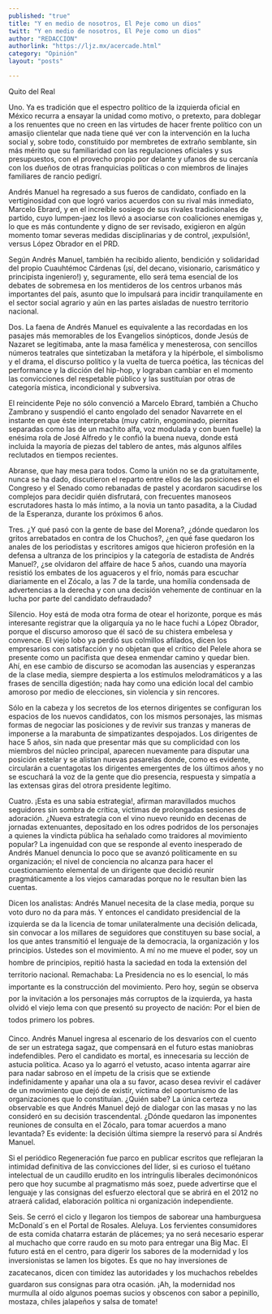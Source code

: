```yaml
---
published: "true"
title: "Y en medio de nosotros, El Peje como un dios"
twitt: "Y en medio de nosotros, El Peje como un dios"
author: "REDACCION"
authorlink: "https://ljz.mx/acercade.html"
category: "Opinión"
layout: "posts"

---
```



  Quito del Real



Uno. Ya es tradición que el espectro político de la izquierda oficial en México recurra a ensayar la unidad como motivo, o pretexto, para doblegar a los renuentes que no creen en las virtudes de hacer frente político con un amasijo clientelar que nada tiene qué ver con la intervención en la lucha social y, sobre todo, constituido por membretes de extraño semblante, sin más mérito que su familiaridad con las regulaciones oficiales y sus presupuestos, con el provecho propio por delante y ufanos de su cercanía con los dueños de otras franquicias políticas o con miembros de linajes familiares de rancio pedigrí.  

  Andrés Manuel ha regresado a sus fueros de candidato, confiado en la vertiginosidad con que logró varios acuerdos con su rival más inmediato, Marcelo Ebrard, y en el increíble sosiego de sus rivales tradicionales de partido, cuyo lumpen-jaez los llevó a asociarse con coaliciones enemigas y, lo que es más contundente y digno de ser revisado, exigieron en algún momento tomar severas medidas disciplinarias y de control, ¡expulsión!, versus López Obrador en el PRD.



  Según Andrés Manuel, también ha recibido aliento, bendición y solidaridad del propio Cuauhtémoc Cárdenas (¡sí, del decano, visionario, carismático y principista ingeniero!) y, seguramente, ello será tema esencial de los debates de sobremesa en los mentideros de los centros urbanos más importantes del país, asunto que lo impulsará para incidir tranquilamente en el sector social agrario y aún en las partes aisladas de nuestro territorio nacional.



  Dos. La faena de Andrés Manuel es equivalente a las recordadas en los pasajes más memorables de los Evangelios sinópticos, donde Jesús de Nazaret se legitimaba, ante la masa famélica y menesterosa, con sencillos números teatrales que sintetizaban la metáfora y la hipérbole, el simbolismo y el drama, el discurso político y la vuelta de tuerca poética, las técnicas del performance y la dicción del hip-hop, y lograban cambiar en el momento las convicciones del respetable público y las sustituían por otras de categoría mística, incondicional y subversiva.



  El reincidente Peje no sólo convenció a Marcelo Ebrard, también a Chucho Zambrano y suspendió el canto engolado del senador Navarrete en el instante en que éste interpretaba (muy catrín, engominado, piernitas separadas como las de un machito alfa, voz modulada y con buen fuelle) la enésima rola de José Alfredo y le confió la buena nueva, donde está incluida la mayoría de piezas del tablero de antes, más algunos alfiles reclutados en tiempos recientes.



  Abranse, que hay mesa para todos. Como la unión no se da gratuitamente, nunca se ha dado, discutieron el reparto entre ellos de las posiciones en el Congreso y el Senado como rebanadas de pastel y acordaron sacudirse los complejos para decidir quién disfrutará, con frecuentes manoseos escrutadores hasta lo más íntimo, a la novia un tanto pasadita, a la Ciudad de la Esperanza, durante los próximos 6 años.



  Tres. ¿Y qué pasó con la gente de base del Morena?, ¿dónde quedaron los gritos arrebatados en contra de los Chuchos?, ¿en qué fase quedaron los anales de los periodistas y escritores amigos que hicieron profesión en la defensa a ultranza de los principios y la categoría de estadista de Andrés Manuel?, ¿se olvidaron del affaire de hace 5 años, cuando una mayoría resistió los embates de los aguaceros y el frío, nomás para escuchar diariamente en el Zócalo, a las 7 de la tarde, una homilía condensada de advertencias a la derecha y con una decisión vehemente de continuar en la lucha por parte del candidato defraudado?



  Silencio. Hoy está de moda otra forma de otear el horizonte, porque es más interesante registrar que la oligarquía ya no le hace fuchi a López Obrador, porque el discurso amoroso que él sacó de su chistera embelesa y convence. El viejo lobo ya perdió sus colmillos afilados, dicen los empresarios con satisfacción y no objetan que el crítico del Pelele ahora se presente como un pacifista que desea enmendar camino y quedar bien. Ahí, en ese cambio de discurso se acomodan las ausencias y esperanzas de la clase media, siempre despierta a los estímulos melodramáticos y a las frases de sencilla digestión; nada hay como una edición local del cambio amoroso por medio de elecciones, sin violencia y sin rencores.



  Sólo en la cabeza y los secretos de los eternos dirigentes se configuran los espacios de los nuevos candidatos, con los mismos personajes, las mismas formas de negociar las posiciones y de revivir sus tranzas y maneras de imponerse a la marabunta de simpatizantes despojados. Los dirigentes de hace 5 años, sin nada que presentar más que su complicidad con los miembros del núcleo principal, aparecen nuevamente para disputar una posición estelar y se alistan nuevas pasarelas donde, como es evidente, circularán a cuentagotas los dirigentes emergentes de los últimos años y no se escuchará la voz de la gente que dio presencia, respuesta y simpatía a las extensas giras del otrora presidente legítimo.



  Cuatro. ¡Esta es una sabia estrategia!, afirman maravillados muchos seguidores sin sombra de crítica, víctimas de prolongadas sesiones de adoración. ¿Nueva estrategia con el vino nuevo reunido en decenas de jornadas extenuantes, depositado en los odres podridos de los personajes a quienes la vindicta pública ha señalado como traidores al movimiento popular? La ingenuidad con que se responde al evento inesperado de Andrés Manuel denuncia lo poco que se avanzó políticamente en su organización; el nivel de conciencia no alcanza para hacer el cuestionamiento elemental de un dirigente que decidió reunir pragmáticamente a los viejos camaradas porque no le resultan bien las cuentas.



  Dicen los analistas: Andrés Manuel necesita de la clase media, porque su voto duro no da para más. Y entonces el candidato presidencial de la izquierda se da la licencia de tomar unilateralmente una decisión delicada, sin convocar a los millares de seguidores que constituyen su base social, a los que antes transmitió el lenguaje de la democracia, la organización y los principios. Ustedes son el movimiento. A mí no me mueve el poder, soy un hombre de principios, repitió hasta la saciedad en toda la extensión del territorio nacional. Remachaba: La Presidencia no es lo esencial, lo más importante es la construcción del movimiento. Pero hoy, según se observa por la invitación a los personajes más corruptos de la izquierda, ya hasta olvidó el viejo lema con que presentó su proyecto de nación: Por el bien de todos primero los pobres.



  Cinco. Andrés Manuel ingresa al escenario de los desvaríos con el cuento de ser un estratega sagaz, que compensará en el futuro estas maniobras indefendibles. Pero el candidato es mortal, es innecesaria su lección de astucia política. Acaso ya lo agarró el vetusto, acaso intenta agarrar aire para nadar sabroso en el ímpetu de la crisis que se extiende indefinidamente y apañar una ola a su favor, acaso desea revivir el cadáver de un movimiento que dejó de existir, víctima del oportunismo de las organizaciones que lo constituían. ¿Quién sabe? La única certeza observable es que Andrés Manuel dejó de dialogar con las masas y no las consideró en su decisión trascendental. ¿Dónde quedaron las imponentes reuniones de consulta en el Zócalo, para tomar acuerdos a mano levantada? Es evidente: la decisión última siempre la reservó para sí Andrés Manuel.



  Si el periódico Regeneración fue parco en publicar escritos que reflejaran la intimidad definitiva de las convicciones del líder, si es curioso el tuétano intelectual de un caudillo erudito en los intríngulis liberales decimonónicos pero que hoy sucumbe al pragmatismo más soez, puede advertirse que el lenguaje y las consignas del esfuerzo electoral que se abrirá en el 2012 no atraerá calidad, elaboración política ni organización independiente.



  Seis. Se cerró el ciclo y llegaron los tiempos de saborear una hamburguesa McDonald´s en el Portal de Rosales. Aleluya. Los fervientes consumidores de esta comida chatarra estarán de plácemes; ya no será necesario esperar al muchacho que corre raudo en su moto para entregar una Big Mac. El futuro está en el centro, para digerir los sabores de la modernidad y los inversionistas se lamen los bigotes. Es que no hay inversiones de zacatecanos, dicen con timidez las autoridades y los muchachos rebeldes guardaron sus consignas para otra ocasión. ¡Ah, la modernidad nos murmulla al oído algunos poemas sucios y obscenos con sabor a pepinillo, mostaza, chiles jalapeños y salsa de tomate!

